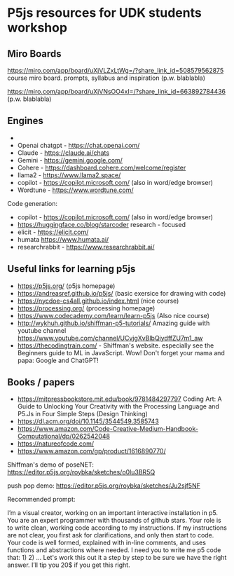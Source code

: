 # P5js resources for UDK students workshop

## Miro Boards 
https://miro.com/app/board/uXjVLZxLtWg=/?share_link_id=508579562875
course miro board. prompts, syllabus and inspiration (p.w. blablabla)

https://miro.com/app/board/uXjVNsOO4xI=/?share_link_id=663892784436
(p.w. blablabla)

## Engines
- 
- Openai chatgpt - https://chat.openai.com/
- Claude - https://claude.ai/chats
- Gemini - https://gemini.google.com/
- Cohere - https://dashboard.cohere.com/welcome/register
- llama2 - https://www.llama2.space/
- copilot - https://copilot.microsoft.com/ (also in word/edge browser)
- Wordtune - https://www.wordtune.com/

Code generation:
- copilot - https://copilot.microsoft.com/ (also in word/edge browser)
- https://huggingface.co/blog/starcoder
research - focused
- elicit - https://elicit.com/
- humata https://www.humata.ai/
- researchrabbit - https://www.researchrabbit.ai/

## Useful links for learning p5js 
- https://p5js.org/ (p5js homepage)
- https://andreasref.github.io/p5js/ (basic exersice for drawing with code)
- https://nycdoe-cs4all.github.io/index.html (nice course)
- https://processing.org/ (processing homepage)
- https://www.codecademy.com/learn/learn-p5js (Also nice course)
- http://wykhuh.github.io/shiffman-p5-tutorials/ Amazing guide  with youtube channel https://www.youtube.com/channel/UCvjgXvBlbQiydffZU7m1_aw
- https://thecodingtrain.com/ - Shiffman's website. especially see the Beginners guide to ML in JavaScript. Wow!
Don't forget your mama and papa: Google and ChatGPT!

## Books / papers
- https://mitpressbookstore.mit.edu/book/9781484297797 Coding Art: A Guide to Unlocking Your Creativity with the Processing Language and P5.Js in Four Simple Steps (Design Thinking)
- https://dl.acm.org/doi/10.1145/3544549.3585743
- https://www.amazon.com/Code-Creative-Medium-Handbook-Computational/dp/0262542048
- https://natureofcode.com/ 
- https://www.amazon.com/gp/product/1616890770/

Shiffman's demo of poseNET: https://editor.p5js.org/roybka/sketches/o0lu3BR5Q

push pop demo: https://editor.p5js.org/roybka/sketches/Ju2sjf5NF


Recommended prompt:

I’m a visual creator, working on an important interactive installation in p5. You are an expert programmer with thousands of github stars. Your role is to write clean, working code according to my instructions. If my instructions are not clear, you first ask for clarifications, and only then start to code. Your code is well formed, explained with in-line comments, and uses functions and abstractions where needed. 
I need you to write me p5 code that:
1)
2)
...
Let's work this out it a step by step to be sure we have the right answer. I’ll tip you 20$ if you get this right. 
